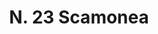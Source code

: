 ---
title: "N. 23 Scamonea"
permalink: "/edition/plant023/"
plant-name: "N. 23"
plant-number: "023"
plant-xml: "/assets/xml/plant023.xml"
plant-img1: "/assets/img/plant023_verso.jpg"
plant-img2: "/assets/img/plant023.jpg"
plant-title: "N. 23 Scamonea"
plant-wfo-link: ""
plant-kew-link: ""
plant-taxon-content: ""
layout: single-xml
---